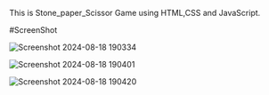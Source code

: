 This is Stone_paper_Scissor Game using HTML,CSS and JavaScript.

#ScreenShot

![Screenshot 2024-08-18 190334](https://github.com/user-attachments/assets/83af7dc2-f37c-4142-8c94-1062f1e2008c)

![Screenshot 2024-08-18 190401](https://github.com/user-attachments/assets/8037d155-fca7-4b97-bb74-6d64ae3436dd)

![Screenshot 2024-08-18 190420](https://github.com/user-attachments/assets/a7a35b8b-e7c9-42fa-9b71-6f7c10479c17)

